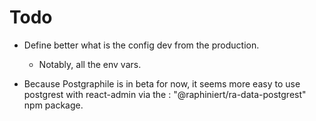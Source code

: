 # Todo

- Define better what is the config dev from the production.

  - Notably, all the env vars.

- Because Postgraphile is in beta for now, it seems more easy to use postgrest with react-admin via the : "@raphiniert/ra-data-postgrest" npm package.
